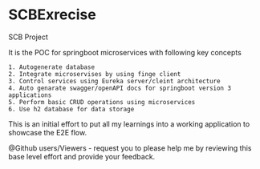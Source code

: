 # SCBExrecise
SCB Project

It is the POC for springboot microservices with following key concepts
  
    1. Autogenerate database
    2. Integrate microservises by using finge client
    3. Control services using Eureka server/cleint architecture
    4. Auto genarate swagger/openAPI docs for springboot version 3 applications
    5. Perform basic CRUD operations using microservices
    6. Use h2 database for data storage
    
    
    
 This is an initial effort to put all my learnings into a working application to showcase the E2E flow.

 @Github users/Viewers - request you to please help me by reviewing this base level effort and provide your feedback.

